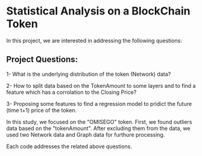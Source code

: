 # Statistical Analysis on a BlockChain Token

In this project, we are interested in addressing the following questions: 

## Project Questions: 

1- What is the underlying distribution of the token (Network) data? 

2- How to split data based on the TokenAmount to some layers and to find a feature which has a corrolation to the Closing Price? 

3- Proposing some features to find a regression model to pridict the future (time t+1) price of the token. 


In this study, we focused on the "OMISEGO" token. First, we found outliers data based on the "tokenAmount". After excluding them from the data, we used two Network data and Graph data for furthure processing. 

Each code addresses the related above questions. 
